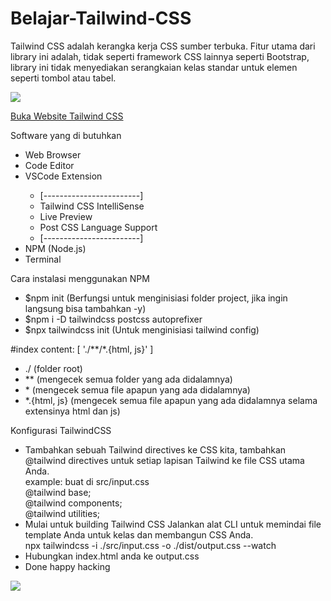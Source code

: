 # Belajar-Tailwind-CSS

Tailwind CSS adalah kerangka kerja CSS sumber terbuka. Fitur utama dari library ini adalah, tidak seperti framework CSS lainnya seperti Bootstrap, library ini tidak menyediakan serangkaian kelas standar untuk elemen seperti tombol atau tabel.

<img src="https://seeklogo.com/images/T/tailwind-css-logo-5AD4175897-seeklogo.com.png" >

<a href="https://tailwindcss.com/">Buka Website Tailwind CSS</a>

Software yang di butuhkan
<ul>
  <li> Web Browser </li>
  <li> Code Editor </li>
  <li> VSCode Extension </li>
  <ul>
    <li> [------------------------] </li>
    <li> Tailwind CSS IntelliSense </li>
    <li> Live Preview </li>
    <li> Post CSS Language Support </li>
    <li> [------------------------] </li>
  </ul>
  <li> NPM (Node.js) </li>
  <li> Terminal </li>
</ul>

Cara instalasi menggunakan NPM
<ul>
  <li> $npm init (Berfungsi untuk menginisiasi folder project, jika ingin langsung bisa tambahkan -y) </li>
  <li> $npm i -D tailwindcss postcss autoprefixer </li>
  <li> $npx tailwindcss init (Untuk menginisiasi tailwind config) </li>
</ul>

#index
content: [ './**/*.{html, js}' ]
<ul>
  <li> ./ (folder root) </li>
  <li> ** (mengecek semua folder yang ada didalamnya) </li>
  <li> * (mengecek semua file apapun yang ada didalamnya) </li>
  <li> *.{html, js} (mengecek semua file apapun yang ada didalamnya selama extensinya html dan js) </li>
</ul>

Konfigurasi TailwindCSS
- Tambahkan sebuah Tailwind directives ke CSS kita, tambahkan @tailwind directives untuk setiap lapisan Tailwind ke file CSS utama Anda.
  </br>example: buat di src/input.css
  </br>@tailwind base;
  </br>@tailwind components;
  </br>@tailwind utilities;
- Mulai untuk building Tailwind CSS
  Jalankan alat CLI untuk memindai file template Anda untuk kelas dan membangun CSS Anda.
  </br>npx tailwindcss -i ./src/input.css -o ./dist/output.css --watch
- Hubungkan index.html anda ke output.css
- Done happy hacking
  
<img src="https://commons.wikimedia.org/wiki/File:Tailwind_CSS_logo.svg"/>  
